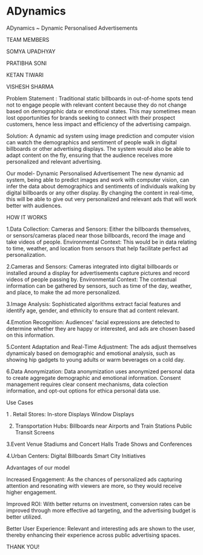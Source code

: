 # ADynamics
ADynamics
 ~ Dynamic Personalised Advertisements
 
 TEAM  MEMBERS
 
 SOMYA UPADHYAY
 
 PRATIBHA SONI
 
 KETAN TIWARI
 
 VISHESH SHARMA 

 
Problem Statement :
 Traditional static billboards in out-of-home spots tend not to engage people with relevant
 content because they do not change based on demographic data or emotional states.
 This may sometimes mean lost opportunities for brands seeking to connect with their
 prospect customers, hence less impact and efficiency of the advertising campaign.

Solution:
 A dynamic ad system using image prediction and computer vision can watch the
 demographics and sentiment of people walk in digital billboards or other advertising
 displays. The system would also be able to adapt content on the fly, ensuring that the
 audience receives more personalized and relevant advertising.
 
Our model- Dynamic Personalised Advertisement 
 The new dynamic ad system, being able to predict images and work with computer vision, can infer the data
 about demographics and sentiments of individuals walking by digital billboards or any other display. By
 changing the content in real-time, this will be able to give out very personalized and relevant ads that will work
 better with audiences.
 
HOW IT WORKS

1.Data Collection:
 Cameras and Sensors: Either the billboards themselves, or sensors/cameras placed near those billboards, record
 the image and take videos of people.
 Environmental Context: This would be in data relating to time, weather, and location from sensors that help
 facilitate perfect ad personalization.
 
2.Cameras and Sensors: 
 Cameras integrated into digital billboards or installed around a display for advertisements capture pictures and
 record videos of people passing by.
 Environmental Context: The contextual information can be gathered by sensors, such as time of the day,
 weather, and place, to make the ad more personalized.
 
3.Image Analysis: 
 Sophisticated algorithms extract facial features and identify age, gender, and ethnicity to ensure
 that ad content 
 relevant.
 
4.Emotion Recognition: 
 Audiences' facial expressions are detected to determine whether they are happy or interested, and
 ads are chosen based on this information.
 
5.Content Adaptation and Real-Time Adjustment: 
 The ads adjust themselves dynamicaly based on demographic and emotional analysis, such as showing hip
 gadgets to young adults or warm beverages on a cold day.
 
6.Data Anonymization: 
 Data anonymization uses anonymized personal data to create aggregate demographic and emotional information.
 Consent management requires clear consent mechanisms, data colection information, and opt-out options for ethica
 personal data use.
 
Use Cases

 1 . Retail Stores:
       In-store Displays
       Window Displays
       
 2. Transportation Hubs:
       Billboards near Airports and Train Stations 
       Public Transit Screens
    
 3.Event Venue
       Stadiums and Concert Halls
       Trade Shows and Conferences
       
 4.Urban Centers:
       Digital Billboards
       Smart City Initiatives
       
Advantages of our model

 Increased Engagement: 
         As the chances of personalized ads capturing attention and resonating with viewers are
         more, so they would receive higher engagement.
         
 Improved ROI: 
         With better returns on investment, conversion rates can be improved through more
         effective ad targeting, and the advertising budget is better utilized.
         
 Better User Experience: 
          Relevant and interesting ads are shown to the user, thereby enhancing their experience
          across public advertising spaces.
          
THANK YOU!
